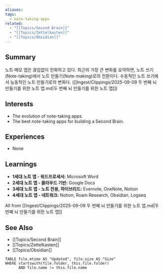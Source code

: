```yaml
---
aliases: 
tags: 
  - note-taking-apps
related: 
  - "[[Topics/Second Brain]]"
  - "[[Topics/Zettelkasten]]"
  - "[[Topics/Obsidian]]"
---
```

## Summary

노트·메모 앱은 끊임없이 진화하고 있다. 최근의 가장 큰 변화를 요약하면, 노트 쓰기(Note-taking)에서 노트 만들기(Note-making)로의 전환이다. 수동적인 노트 쓰기에서 능동적인 노트 만들기로의 변화다. ([[Ingest/Clippings/2025-09-09 두 번째 뇌 만들기를 위한 노트 앱.md|두 번째 뇌 만들기를 위한 노트 앱]])

## Interests

- The evolution of note-taking apps.
- The best note-taking apps for building a Second Brain.

## Experiences

- None

## Learnings

- **1세대 노트 앱 - 워드프로세서:** Microsoft Word
- **2세대 노트 앱 - 클라우드 기반:** Google Docs
- **3세대 노트 앱 - 노트 전용, 하이브리드:** Evernote, OneNote, Notion
- **4세대 노트 앱 - 네트워크:** Notion, Roam Research, Obsidian, Logseq

All from [[Ingest/Clippings/2025-09-09 두 번째 뇌 만들기를 위한 노트 앱.md|두 번째 뇌 만들기를 위한 노트 앱]]

## See Also

- [[Topics/Second Brain]]
- [[Topics/Zettelkasten]]
- [[Topics/Obsidian]]

```dataview
TABLE file.mtime AS "Updated", file.size AS "Size" 
WHERE startswith(file.folder, this.file.folder) 
      AND file.name != this.file.name  
```

